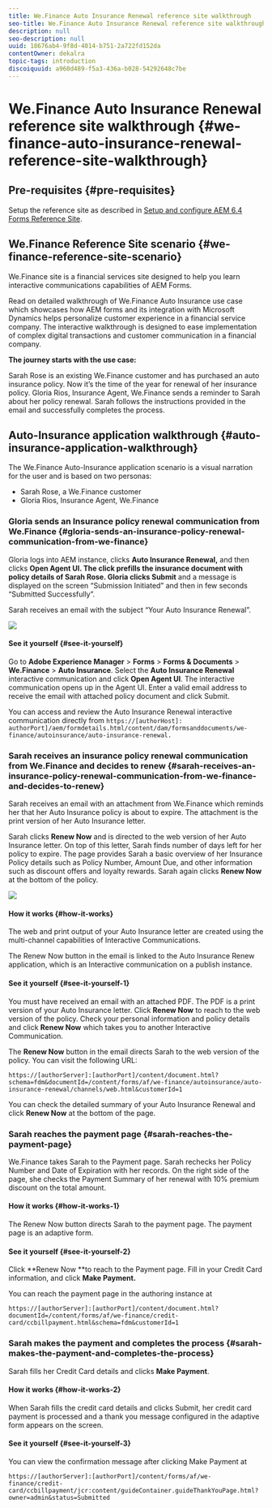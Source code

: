 ```yaml
---
title: We.Finance Auto Insurance Renewal reference site walkthrough
seo-title: We.Finance Auto Insurance Renewal reference site walkthrough
description: null
seo-description: null
uuid: 18676ab4-9f8d-4014-b751-2a722fd152da
contentOwner: dekalra
topic-tags: introduction
discoiquuid: a960d489-f5a3-436a-b028-54292648c7be
---
```


# We.Finance Auto Insurance Renewal reference site walkthrough {#we-finance-auto-insurance-renewal-reference-site-walkthrough}

## Pre-requisites {#pre-requisites}

Setup the reference site as described in [Setup and configure AEM 6.4 Forms Reference Site](/help/forms/using/setup-reference-sites.md).

## We.Finance Reference Site scenario  {#we-finance-reference-site-scenario}

We.Finance site is a financial services site designed to help you learn interactive communications capabilities of AEM Forms.

Read on detailed walkthrough of We.Finance Auto Insurance use case which showcases how AEM forms and its integration with Microsoft Dynamics helps personalize customer experience in a financial service company. The interactive walkthrough is designed to ease implementation of complex digital transactions and customer communication in a financial company.

**The journey starts with the use case:**

Sarah Rose is an existing We.Finance customer and has purchased an auto insurance policy. Now it’s the time of the year for renewal of her insurance policy. Gloria Rios, Insurance Agent, We.Finance sends a reminder to Sarah about her policy renewal. Sarah follows the instructions provided in the email and successfully completes the process.

## Auto-Insurance application walkthrough {#auto-insurance-application-walkthrough}

The We.Finance Auto-Insurance application scenario is a visual narration for the user and is based on two personas:

* Sarah Rose, a We.Finance customer
* Gloria Rios, Insurance Agent, We.Finance

### Gloria sends an Insurance policy renewal communication from We.Finance {#gloria-sends-an-insurance-policy-renewal-communication-from-we-finance}

Gloria logs into AEM instance, clicks **Auto Insurance Renewal,** and then clicks **Open Agent UI. **The click prefills the insurance document with policy details of Sarah Rose. Gloria clicks** Submit** and a message is displayed on the screen “Submission Initiated” and then in few seconds “Submitted Successfully”.

Sarah receives an email with the subject “Your Auto Insurance Renewal”.

![](assets/agent_ui_email.png) 

#### See it yourself {#see-it-yourself}

Go to **Adobe Experience Manager** &gt; **Forms** &gt; **Forms & Documents** &gt; **We.Finance** &gt; **Auto Insurance**. Select the **Auto Insurance Renewal** interactive communication and click **Open Agent UI**. The interactive communication opens up in the Agent UI. Enter a valid email address to receive the email with attached policy document and click Submit.

You can access and review the Auto Insurance Renewal interactive communication directly from `https://[authorHost]: authorPort]/aem/formdetails.html/content/dam/formsanddocuments/we-finance/autoinsurance/auto-insurance-renewal.`

### Sarah receives an insurance policy renewal communication from We.Finance and decides to renew {#sarah-receives-an-insurance-policy-renewal-communication-from-we-finance-and-decides-to-renew}

Sarah receives an email with an attachment from We.Finance which reminds her that her Auto Insurance policy is about to expire. The attachment is the print version of her Auto Insurance letter.

Sarah clicks **Renew Now** and is directed to the web version of her Auto Insurance letter. On top of this letter, Sarah finds number of days left for her policy to expire. The page provides Sarah a basic overview of her Insurance Policy details such as Policy Number, Amount Due, and other information such as discount offers and loyalty rewards. Sarah again clicks **Renew Now** at the bottom of the policy.

![](assets/ref1.png) 

#### How it works {#how-it-works}

The web and print output of your Auto Insurance letter are created using the multi-channel capabilities of Interactive Communications.

The Renew Now button in the email is linked to the Auto Insurance Renew application, which is an Interactive communication on a publish instance.

#### See it yourself {#see-it-yourself-1}

You must have received an email with an attached PDF. The PDF is a print version of your Auto Insurance letter. Click **Renew Now** to reach to the web version of the policy. Check your personal information and policy details and click **Renew Now** which takes you to another Interactive Communication.

The **Renew Now** button in the email directs Sarah to the web version of the policy. You can visit the following URL:

`https://[authorServer]:[authorPort]/content/document.html?schema=fdm&documentId=/content/forms/af/we-finance/autoinsurance/auto-insurance-renewal/channels/web.html&customerId=1`

You can check the detailed summary of your Auto Insurance Renewal and click **Renew Now** at the bottom of the page.

### Sarah reaches the payment page {#sarah-reaches-the-payment-page}

We.Finance takes Sarah to the Payment page. Sarah rechecks her Policy Number and Date of Expiration with her records. On the right side of the page, she checks the Payment Summary of her renewal with 10% premium discount on the total amount.

#### How it works {#how-it-works-1}

The Renew Now button directs Sarah to the payment page. The payment page is an adaptive form.

#### See it yourself {#see-it-yourself-2}

Click **Renew Now **to reach to the Payment page. Fill in your Credit Card information, and click **Make Payment.**

You can reach the payment page in the authoring instance at

`https://[authorServer]:[authorPort]/content/document.html?documentId=/content/forms/af/we-finance/credit-card/ccbillpayment.html&schema=fdm&customerId=1`

### Sarah makes the payment and completes the process {#sarah-makes-the-payment-and-completes-the-process}

Sarah fills her Credit Card details and clicks **Make Payment**.

#### How it works {#how-it-works-2}

When Sarah fills the credit card details and clicks Submit, her credit card payment is processed and a thank you message configured in the adaptive form appears on the screen.

#### See it yourself {#see-it-yourself-3}

You can view the confirmation message after clicking Make Payment at

`https://[authorServer]:[authorPort]/content/forms/af/we-finance/credit-card/ccbillpayment/jcr:content/guideContainer.guideThankYouPage.html?owner=admin&status=Submitted`
